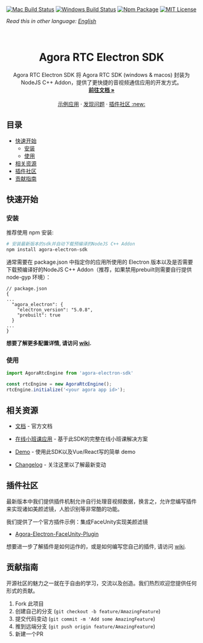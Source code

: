 <!-- PROJECT SHIELDS -->
[![Mac Build Status][build-shield]][build-url]
[![Windows Build Status][windows-build-shield]][windows-build-url]
[![Npm Package][npm-shield]][npm]
[![MIT License][license-shield]][license-url]

*Read this in other language: [English](README.md)*

<!-- PROJECT LOGO -->
<br />
<p align="center">
  <h1 align="center">Agora RTC Electron SDK</h1>

  <p align="center">
    Agora RTC Electron SDK 将 Agora RTC SDK (windows & macos) 封装为 NodeJS C++ Addon，提供了更快捷的音视频通信应用的开发方式。
    <br />
    <a href="https://docs.agora.io/en/Video/API%20Reference/electron/index.html"><strong>前往文档 »</strong></a>
    <br />
    <br />
    <a href="https://github.com/AgoraIO-Community/Agora-Electron-Quickstart">示例应用</a>
    ·
    <a href="https://github.com/AgoraIO/Electron-SDK/issues">发现问题</a>
    ·
    <a href="#plugins">插件社区 :new:</a>
  </p>
</p>



<!-- TABLE OF CONTENTS -->
## 目录
* [快速开始](#快速开始)
  * [安装](#安装)
  * [使用](#使用)
* [相关资源](#相关资源)
* [插件社区](#插件社区)
* [贡献指南](#贡献指南)


<!-- GETTING STARTED -->
## 快速开始

### 安装
推荐使用 npm 安装:
``` bash
# 安装最新版本的sdk并自动下载预编译的NodeJS C++ Addon
npm install agora-electron-sdk
```

通常需要在 package.json 中指定你的应用所使用的 Electron 版本以及是否需要下载预编译好的NodeJS C++ Addon（推荐，如果禁用prebuilt则需要自行提供 node-gyp 环境）：
```
// package.json
{
...
  "agora_electron": {
    "electron_version": "5.0.8",
    "prebuilt": true
  }
...
}
```

**想要了解更多配置详情, 请访问 [wiki](https://github.com/AgoraIO/Electron-SDK/wiki/Installation-Configuration-in-package.json).**

### 使用
``` javascript
import AgoraRtcEngine from 'agora-electron-sdk'

const rtcEngine = new AgoraRtcEngine();
rtcEngine.initialize('<your agora app id>');
```

<!-- RESOURCES -->
## 相关资源

- [文档](https://docs.agora.io/en/Video/API%20Reference/electron/index.html) - 官方文档

- [在线小班课应用](https://github.com/AgoraIO/ARD-eEducation-with-Electron) - 基于此SDK的完整在线小班课解决方案

- [Demo](https://github.com/AgoraIO-Community/Agora-Electron-Quickstart) - 使用此SDK以及Vue/React写的简单 demo

- [Changelog](./CHANGELOG.md) - 关注这里以了解最新变动

<!-- Plugins -->
## 插件社区
最新版本中我们提供插件机制允许自行处理音视频数据，换言之，允许您编写插件来实现诸如美颜滤镜，人脸识别等非常酷的功能。

我们提供了一个官方插件示例：集成FaceUnity实现美颜滤镜

- [Agora-Electron-FaceUnity-Plugin](https://github.com/AgoraIO-Community/Agora-Electron-FaceUnity-Plugin)

想要进一步了解插件是如何运作的，或是如何编写您自己的插件, 请访问 [wiki](https://github.com/AgoraIO/Electron-SDK/wiki/How-plugins-work
).

<!-- CONTRIBUTING -->
## 贡献指南
开源社区的魅力之一就在于自由的学习，交流以及创造。我们热烈欢迎您提供任何形式的贡献。

1. Fork 此项目
2. 创建自己的分支 (`git checkout -b feature/AmazingFeature`)
3. 提交代码变动 (`git commit -m 'Add some AmazingFeature`)
4. 推到远端分支 (`git push origin feature/AmazingFeature`)
5. 新建一个PR

<!-- MARKDOWN LINKS & IMAGES -->
[build-shield]: https://img.shields.io/travis/AgoraIO-Usecase/eEducation/master.svg?style=flat-square
[build-url]: https://travis-ci.org/AgoraIO-Usecase/eEducation
[windows-build-shield]: https://ci.appveyor.com/api/projects/status/github/AgoraIO/Electron-SDK?branch=dev/2.8.2.121&svg=true
[windows-build-url]:https://ci.appveyor.com/project/menthays/electron-sdk/branch/dev/2.8.2.121
[npm-shield]: https://img.shields.io/npm/v/agora-electron-sdk/education_string_uid
[npm]: https://npmjs.com/package/agora-electron-sdk/v/2.8.2-hotfix.2
[license-shield]: https://img.shields.io/badge/license-MIT-blue.svg?style=flat-square
[license-url]: https://choosealicense.com/licenses/mit